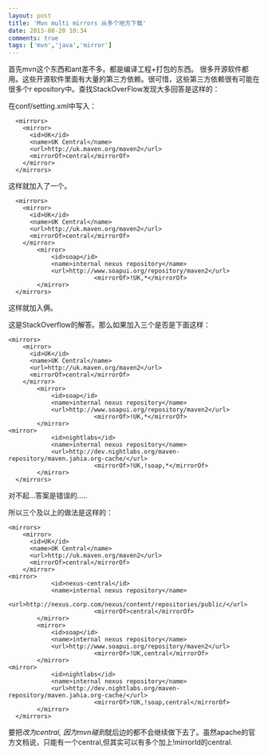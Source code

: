 ```yaml
---
layout: post
title: 'Mvn multi mirrors 从多个地方下载'
date: 2013-08-20 10:34
comments: true
tags: ['mvn','java','mirror']
---
```


首先mvn这个东西和ant差不多。都是编译工程+打包的东西。 很多开源软件都用。这些开源软件里面有大量的第三方依赖。很可惜，这些第三方依赖很有可能在很多个r
epository中。查找StackOverFlow发现大多回答是这样的：

在conf/setting.xml中写入：

      <mirrors>
        <mirror>
          <id>UK</id>
          <name>UK Central</name>
          <url>http://uk.maven.org/maven2</url>
          <mirrorOf>central</mirrorOf>
        </mirror>
      </mirrors>
这样就加入了一个。

      <mirrors>
        <mirror>
          <id>UK</id>
          <name>UK Central</name>
          <url>http://uk.maven.org/maven2</url>
          <mirrorOf>central</mirrorOf>
        </mirror>
            <mirror>  
                <id>soap</id>  
                <name>internal nexus repository</name>  
                <url>http://www.soapui.org/repository/maven2</url>
    						<mirrorOf>!UK,*</mirrorOf>
            </mirror>
      </mirrors>
这样就加入俩。

这是StackOverflow的解答。那么如果加入三个是否是下面这样：

    <mirrors>
        <mirror>
          <id>UK</id>
          <name>UK Central</name>
          <url>http://uk.maven.org/maven2</url>
          <mirrorOf>central</mirrorOf>
        </mirror>
            <mirror>  
                <id>soap</id>  
                <name>internal nexus repository</name>  
                <url>http://www.soapui.org/repository/maven2</url>
    						<mirrorOf>!UK,*</mirrorOf>
            </mirror>
    <mirror>  
                <id>nightlabs</id>  
                <name>internal nexus repository</name>  
                <url>http://dev.nightlabs.org/maven-repository/maven.jahia.org-cache/</url>
    						<mirrorOf>!UK,!soap,*</mirrorOf>
            </mirror>  
      </mirrors>
对不起...答案是错误的.....

所以三个及以上的做法是这样的：

    <mirrors>
        <mirror>
          <id>UK</id>
          <name>UK Central</name>
          <url>http://uk.maven.org/maven2</url>
          <mirrorOf>central</mirrorOf>
        </mirror>
    <mirror>  
                <id>nexus-central</id>  
                <name>internal nexus repository</name>  
                <url>http://nexus.corp.com/nexus/content/repositories/public/</url>
    						<mirrorOf>central</mirrorOf>
            </mirror>  
            <mirror>  
                <id>soap</id>  
                <name>internal nexus repository</name>  
                <url>http://www.soapui.org/repository/maven2</url>
    						<mirrorOf>!UK,central</mirrorOf>
            </mirror>
    <mirror>  
                <id>nightlabs</id>  
                <name>internal nexus repository</name>  
                <url>http://dev.nightlabs.org/maven-repository/maven.jahia.org-cache/</url>
    						<mirrorOf>!UK,!soap,central</mirrorOf>
            </mirror>  
      </mirrors>
要把*改为central,
因为mvn碰到*就后边的都不会继续做下去了。虽然apache的官方文档说，只能有一个central,但其实可以有多个加上!mirrorId的central.  

